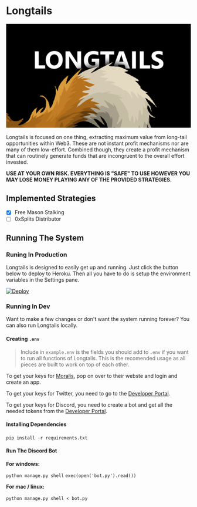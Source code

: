 # Longtails

![Longtails](/static/images/longtails.png)

Longtails is focused on one thing, extracting maximum value from long-tail opportunities within Web3. These are not instant profit mechanisms nor are many of them low-effort. Combined though, they create a profit mechanism that can routinely generate funds that are incongruent to the overall effort invested.

**USE AT YOUR OWN RISK. EVERYTHING IS "SAFE" TO USE HOWEVER YOU MAY LOSE MONEY PLAYING ANY OF THE PROVIDED STRATEGIES.**

## Implemented Strategies
  
- [x] Free Mason Stalking
- [ ] 0xSplits Distributor

## Running The System



### Runing In Production

Longtails is designed to easily get up and running. Just click the button below to deploy to Heroku. Then all you have to do is setup the environment variables in the Settings pane.

[![Deploy](https://www.herokucdn.com/deploy/button.svg)](https://heroku.com/deploy?template=https://heroku.com/deploy?template=https://github.com/nftchance/longtails)

### Running In Dev

Want to make a few changes or don't want the system running forever? You can also run Longtails locally.

#### Creating `.env`

> Include in `example.env` is the fields you should add to `.env` if you want to run all functions of Longtails. This is the recomended usage as all pieces are built to work on top of each other.

To get your keys for [Moralis](https://moralis.io/), pop on over to their webste and login and create an app. 

To get your keys for Twitter, you need to go to the [Developer Portal](https://developer.twitter.com/en).

To get your keys for Discord, you need to create a bot and get all the needed tokens from the [Developer Portal](https://discord.com/developers/docs/intro).

#### Installing Dependencies

`pip install -r requirements.txt`

#### Run The Discord Bot

**For windows:**

`python manage.py shell`
`exec(open('bot.py').read())`

**For mac / linux:**

`python manage.py shell < bot.py`